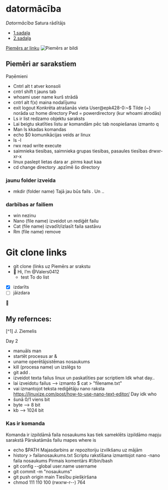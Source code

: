 # **datormācība**
*Datormācība*
Satura rādītājs
- [1.sadaļa](https://github.com/Valers0412/Valers0412/edit/main/README.md#piem%C4%93ri-ar-sarakstiem) 
- [2.sadaļa](https://github.com/Valers0412/Valers0412/edit/main/README.md#my-refernces) 

[Piemērs ar linku](https://docs.github.com/en/get-started/writing-on-github/getting-started-with-writing-and-formatting-on-github/basic-writing-and-formatting-syntax#styling-text)
![Piemērs ar bildi](https://myoctocat.com/assets/images/base-octocat.svg)
## Piemēri ar sarakstiem ##
Paņēmieni
- Cntrl alt t atver konsoli
- cntrl shift t jauns tab
- whoami user name kurš strādā 
- cntrl alt f(x) maina nodalījumu
- exit logout
Konkrēta atrašanās vieta
User@epk428-0:~$
Tilde (~) norāda uz home directory
Pwd = powerdirectory (kur whoami atrodās)
- Ls ir list redzamo objektu saraksts
- Lai beigtu skatīties listu ar komandām pēc tab nospiešanas izmanto q
- Man ls kkadas komandas
- echo $0 komunikācijas veids ar linux
- ls -l 
- rwx read write execute
- saimnieka tiesibas, saimnieka grupas tiesibas, pasaules tiesības drwxr-xr-x
- linux paslept lietas dara ar .pirms kaut kaa
- cd change directory
.apzīmē šo directory
### jaunu folder izveida ###
- mkdir (folder name)
Tajā jau būs fails . Un ..
### darbības ar failiem ###
- win nezinu
- Nano (file name) izveidot un rediģēt failu
- Cat (file name) izvadīt/izlasīt faila sastāvu
- Rm (file name) remove
# Git  clone links #
- git clone (links uz 
Piemērs ar srakstu
- 👋 Hi, I’m @Valers0412
  - test
To do list
- [x] izdarīts
- [ ] jāizdara

:cookie:  
## My refernces: ##
[^1] J. Ziemelis 
<!---
Valers0412/Valers0412 is a ✨ special ✨ repository because its `README.md` (this file) appears on your GitHub profile.
You can click the Preview link to take a look at your changes.
--->

Day 2
- manuāls man
- startēt procesus ar &
- uname operētājsistēmas nosaukums
- kill (procesa name) un izslēgs to
- git add .
- izveidot texta failus linux un paskatīties par scriptiem
Idk what day..
- lai izveidotu failus --> izmanto $ cat > "filename.txt" 
- vai izmantojot teksta rediģētāju nano raksta  https://linuxize.com/post/how-to-use-nano-text-editor/ 
Day idk who
- šunā 0/1 viens bit
- byte --> 8 bit
- kb --> 1024 bit
### Kas ir komanda ###
Komanda ir izpildāmā faila nosaukums kas tiek sameklēts izpildāmo mapju sarakstā 
Pārskatāmās failu mapes where is 
- echo $PATH
Majasdarbins ar repozitoriju izvilkšanu uz mājām 
- history > failanosaukums.txt
Scriptu rakstīšana izmantojot nano
-nano faila nosaukums
Pirmais komentārs #!/bin/bash
- git config --global user.name username
- git commit -m "nosaukums"
- git push origin main
Tiesību piešķiršana
- chmod 111 110 100 (rwxrw-r--) 764

